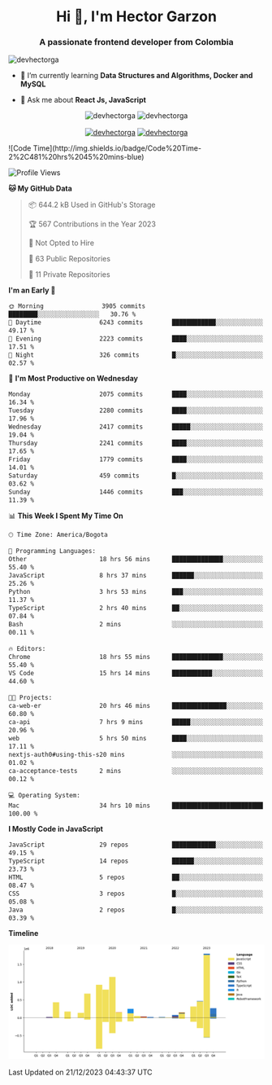 <h1 align="center">Hi 👋, I'm Hector Garzon</h1>
<h3 align="center">A passionate frontend developer from Colombia</h3>

<p align="left"> <img src="https://komarev.com/ghpvc/?username=devhectorga" alt="devhectorga" /> </p>

- 🌱 I’m currently learning **Data Structures and Algorithms, Docker and MySQL**

- 💬 Ask me about **React Js, JavaScript**

<p align="center"> <img src="https://github-readme-stats.vercel.app/api?username=devhectorga&count_private=true&show_icons=true" alt="devhectorga" /> <img src="https://github-readme-stats.vercel.app/api/top-langs/?username=devhectorga&layout=compact" alt="devhectorga" /></p>

<p align="center">
<a href="https://twitter.com/devhectorga" target="blank"><img align="center" src="https://cdn.jsdelivr.net/npm/simple-icons@3.0.1/icons/twitter.svg" alt="devhectorga" height="20" width="20" /></a>
<a href="https://linkedin.com/in/devhectorga" target="blank"><img align="center" src="https://cdn.jsdelivr.net/npm/simple-icons@3.0.1/icons/linkedin.svg" alt="devhectorga" height="20" width="20" /></a>
</p>
<!--START_SECTION:waka-->
![Code Time](http://img.shields.io/badge/Code%20Time-2%2C481%20hrs%2045%20mins-blue)

![Profile Views](http://img.shields.io/badge/Profile%20Views-0-blue)

**🐱 My GitHub Data** 

> 📦 644.2 kB Used in GitHub's Storage 
 > 
> 🏆 567 Contributions in the Year 2023
 > 
> 🚫 Not Opted to Hire
 > 
> 📜 63 Public Repositories 
 > 
> 🔑 11 Private Repositories 
 > 
**I'm an Early 🐤** 

```text
🌞 Morning                3905 commits        ████████░░░░░░░░░░░░░░░░░   30.76 % 
🌆 Daytime                6243 commits        ████████████░░░░░░░░░░░░░   49.17 % 
🌃 Evening                2223 commits        ████░░░░░░░░░░░░░░░░░░░░░   17.51 % 
🌙 Night                  326 commits         █░░░░░░░░░░░░░░░░░░░░░░░░   02.57 % 
```
📅 **I'm Most Productive on Wednesday** 

```text
Monday                   2075 commits        ████░░░░░░░░░░░░░░░░░░░░░   16.34 % 
Tuesday                  2280 commits        ████░░░░░░░░░░░░░░░░░░░░░   17.96 % 
Wednesday                2417 commits        █████░░░░░░░░░░░░░░░░░░░░   19.04 % 
Thursday                 2241 commits        ████░░░░░░░░░░░░░░░░░░░░░   17.65 % 
Friday                   1779 commits        ████░░░░░░░░░░░░░░░░░░░░░   14.01 % 
Saturday                 459 commits         █░░░░░░░░░░░░░░░░░░░░░░░░   03.62 % 
Sunday                   1446 commits        ███░░░░░░░░░░░░░░░░░░░░░░   11.39 % 
```


📊 **This Week I Spent My Time On** 

```text
🕑︎ Time Zone: America/Bogota

💬 Programming Languages: 
Other                    18 hrs 56 mins      ██████████████░░░░░░░░░░░   55.40 % 
JavaScript               8 hrs 37 mins       ██████░░░░░░░░░░░░░░░░░░░   25.26 % 
Python                   3 hrs 53 mins       ███░░░░░░░░░░░░░░░░░░░░░░   11.37 % 
TypeScript               2 hrs 40 mins       ██░░░░░░░░░░░░░░░░░░░░░░░   07.84 % 
Bash                     2 mins              ░░░░░░░░░░░░░░░░░░░░░░░░░   00.11 % 

🔥 Editors: 
Chrome                   18 hrs 55 mins      ██████████████░░░░░░░░░░░   55.40 % 
VS Code                  15 hrs 14 mins      ███████████░░░░░░░░░░░░░░   44.60 % 

🐱‍💻 Projects: 
ca-web-er                20 hrs 46 mins      ███████████████░░░░░░░░░░   60.80 % 
ca-api                   7 hrs 9 mins        █████░░░░░░░░░░░░░░░░░░░░   20.96 % 
web                      5 hrs 50 mins       ████░░░░░░░░░░░░░░░░░░░░░   17.11 % 
nextjs-auth0#using-this-s20 mins             ░░░░░░░░░░░░░░░░░░░░░░░░░   01.02 % 
ca-acceptance-tests      2 mins              ░░░░░░░░░░░░░░░░░░░░░░░░░   00.12 % 

💻 Operating System: 
Mac                      34 hrs 10 mins      █████████████████████████   100.00 % 
```

**I Mostly Code in JavaScript** 

```text
JavaScript               29 repos            ████████████░░░░░░░░░░░░░   49.15 % 
TypeScript               14 repos            ██████░░░░░░░░░░░░░░░░░░░   23.73 % 
HTML                     5 repos             ██░░░░░░░░░░░░░░░░░░░░░░░   08.47 % 
CSS                      3 repos             █░░░░░░░░░░░░░░░░░░░░░░░░   05.08 % 
Java                     2 repos             █░░░░░░░░░░░░░░░░░░░░░░░░   03.39 % 
```



**Timeline**

![Lines of Code chart](https://raw.githubusercontent.com/devHectorGa/devHectorGa/master/assets/bar_graph.png)


 Last Updated on 21/12/2023 04:43:37 UTC
<!--END_SECTION:waka-->
